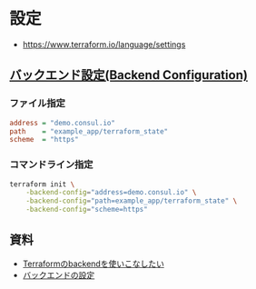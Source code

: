 # 設定

- https://www.terraform.io/language/settings


## [バックエンド設定(Backend Configuration)](https://www.terraform.io/language/settings/backends/configuration)


### ファイル指定

~~~ini
address = "demo.consul.io"
path    = "example_app/terraform_state"
scheme  = "https"
~~~

### コマンドライン指定

~~~zsh
terraform init \
    -backend-config="address=demo.consul.io" \
    -backend-config="path=example_app/terraform_state" \
    -backend-config="scheme=https"
~~~


## 資料

- [Terraformのbackendを使いこなしたい](https://repl.info/archives/1435/)
- [バックエンドの設定](https://runebook.dev/ja/docs/terraform/backends/config)

